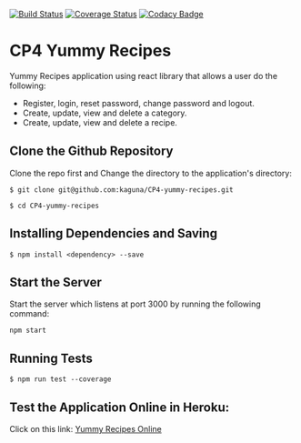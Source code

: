 [![Build Status](https://travis-ci.org/kaguna/CP4-yummy-recipes.svg?branch=ch-Refactor-code-for-eslint-standards-156048077)](https://travis-ci.org/kaguna/CP4-yummy-recipes)
[![Coverage Status](https://coveralls.io/repos/github/kaguna/CP4-yummy-recipes/badge.svg?branch=ch-Refactor-code-for-eslint-standards-156048077&V=0)](https://coveralls.io/github/kaguna/CP4-yummy-recipes?branch=ch-Refactor-code-for-eslint-standards-156048077&V=0)
[![Codacy Badge](https://api.codacy.com/project/badge/Grade/918469d219f747c1aef89b592244bbda)](https://www.codacy.com/app/kaguna/CP4-yummy-recipes?utm_source=github.com&amp;utm_medium=referral&amp;utm_content=kaguna/CP4-yummy-recipes&amp;utm_campaign=Badge_Grade)
# CP4 Yummy Recipes

Yummy Recipes application using react library that allows a user do the following:

- Register, login, reset password, change password and logout.
- Create, update, view and delete a category.
- Create, update, view and delete a recipe.

## Clone the Github Repository
Clone the repo first and Change the directory to the application's directory:
```
$ git clone git@github.com:kaguna/CP4-yummy-recipes.git

$ cd CP4-yummy-recipes
```

## Installing Dependencies and Saving
```
$ npm install <dependency> --save
```

## Start the Server
Start the server which listens at port 3000 by running the following command:
```
npm start
```

## Running Tests
```
$ npm run test --coverage
```
## Test the Application Online in Heroku:
Click on this link:
[Yummy Recipes Online](https://react-yummy-recipes.herokuapp.com/)
